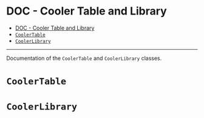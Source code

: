 # DOC - Cooler Table and Library

- [DOC - Cooler Table and Library](#doc---cooler-table-and-library)
- [`CoolerTable`](#coolertable)
- [`CoolerLibrary`](#coolerlibrary)

---

Documentation of the `CoolerTable` and `CoolerLibrary` classes.


# `CoolerTable`


# `CoolerLibrary`

